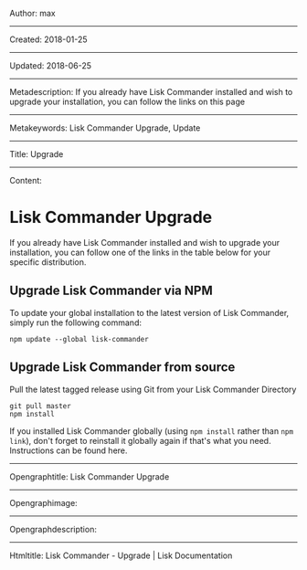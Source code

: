 Author: max

----

Created: 2018-01-25

----

Updated: 2018-06-25

----

Metadescription: If you already have Lisk Commander installed and wish to upgrade your installation, you can follow the links on this page

----

Metakeywords: Lisk Commander Upgrade, Update

----

Title: Upgrade

----

Content: 

# Lisk Commander Upgrade

If you already have Lisk Commander installed and wish to upgrade your installation, you can follow one of the links in the table below for your specific distribution.

## Upgrade Lisk Commander via NPM

To update your global installation to the latest version of Lisk Commander, simply run the following command:

```shell
npm update --global lisk-commander
```

## Upgrade Lisk Commander from source

Pull the latest tagged release using Git from your Lisk Commander Directory

```shell
git pull master
npm install
```

If you installed Lisk Commander globally (using `npm install` rather than `npm link`), don't forget to reinstall it globally again if that's what you need. Instructions can be found here.

----

Opengraphtitle: Lisk Commander Upgrade

----

Opengraphimage: 

----

Opengraphdescription: 

----

Htmltitle: Lisk Commander - Upgrade | Lisk Documentation